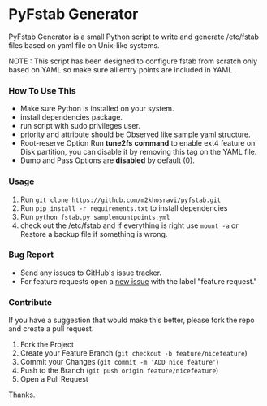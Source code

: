 # PyFstab Generator

PyFstab Generator is a small Python script to write and generate /etc/fstab files based on yaml file on Unix-like systems.

NOTE : This script has been designed to configure fstab from scratch only based on YAML so make sure all entry points are included in YAML .

### How To Use This

- Make sure Python is installed on your system.
- install dependencies package.
- run script with sudo privileges user.
- priority and attribute should be Observed like sample yaml structure.
- Root-reserve Option Run **tune2fs** **command** to enable ext4 feature on Disk partition, you can disable it by removing this tag on the YAML file.
- Dump and Pass Options are **disabled** by default (0).

### Usage

1. Run `git clone https://github.com/m2khosravi/pyfstab.git` 
2. Run `pip install -r requirements.txt` to install dependencies
3. Run `python fstab.py samplemountpoints.yml`
4. check out the /etc/fstab and if everything is right use `mount -a` or Restore a backup file if something is wrong.

### Bug Report

- Send any issues to GitHub's issue tracker.
- For feature requests open a [new issue](https://github.com/m2khosravi/pyfstab/issues/new) with the label "feature request."

### Contribute

If you have a suggestion that would make this better, please fork the repo and create a pull request.

1. Fork the Project
2. Create your Feature Branch (`git checkout -b feature/nicefeature`)
3. Commit your Changes (`git commit -m 'ADD nice feature'`)
4. Push to the Branch (`git push origin feature/nicefeature`)
5. Open a Pull Request

Thanks.
